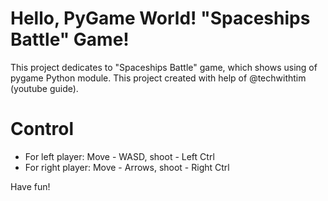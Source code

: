 # Hello, PyGame World! "Spaceships Battle" Game!
This project dedicates to "Spaceships Battle" game, which shows using of pygame Python 
module. This project created with help of @techwithtim (youtube guide).

# Control
- For left player: Move - WASD, shoot - Left Ctrl
- For right player: Move - Arrows, shoot - Right Ctrl

Have fun!
